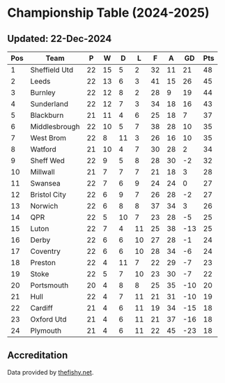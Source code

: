 # Championship Table (2024-2025)
## Updated: 22-Dec-2024

| Pos | Team | P | W | D | L | F | A | GD | Pts |
| --- | --- | --- | --- | --- | --- | --- | --- | --- | --- |
| 1 | Sheffield Utd | 22 | 15 | 5 | 2 | 32 | 11 | 21 | 48 |
| 2 | Leeds | 22 | 13 | 6 | 3 | 41 | 15 | 26 | 45 |
| 3 | Burnley | 22 | 12 | 8 | 2 | 28 | 9 | 19 | 44 |
| 4 | Sunderland | 22 | 12 | 7 | 3 | 34 | 18 | 16 | 43 |
| 5 | Blackburn | 21 | 11 | 4 | 6 | 25 | 18 | 7 | 37 |
| 6 | Middlesbrough | 22 | 10 | 5 | 7 | 38 | 28 | 10 | 35 |
| 7 | West Brom | 22 | 8 | 11 | 3 | 26 | 16 | 10 | 35 |
| 8 | Watford | 21 | 10 | 4 | 7 | 30 | 28 | 2 | 34 |
| 9 | Sheff Wed | 22 | 9 | 5 | 8 | 28 | 30 | -2 | 32 |
| 10 | Millwall | 21 | 7 | 7 | 7 | 21 | 18 | 3 | 28 |
| 11 | Swansea | 22 | 7 | 6 | 9 | 24 | 24 | 0 | 27 |
| 12 | Bristol City | 22 | 6 | 9 | 7 | 26 | 28 | -2 | 27 |
| 13 | Norwich | 22 | 6 | 8 | 8 | 37 | 34 | 3 | 26 |
| 14 | QPR | 22 | 5 | 10 | 7 | 23 | 28 | -5 | 25 |
| 15 | Luton | 22 | 7 | 4 | 11 | 25 | 38 | -13 | 25 |
| 16 | Derby | 22 | 6 | 6 | 10 | 27 | 28 | -1 | 24 |
| 17 | Coventry | 22 | 6 | 6 | 10 | 28 | 34 | -6 | 24 |
| 18 | Preston | 22 | 4 | 11 | 7 | 22 | 29 | -7 | 23 |
| 19 | Stoke | 22 | 5 | 7 | 10 | 23 | 30 | -7 | 22 |
| 20 | Portsmouth | 20 | 4 | 8 | 8 | 25 | 35 | -10 | 20 |
| 21 | Hull | 22 | 4 | 7 | 11 | 21 | 31 | -10 | 19 |
| 22 | Cardiff | 21 | 4 | 6 | 11 | 19 | 34 | -15 | 18 |
| 23 | Oxford Utd | 21 | 4 | 6 | 11 | 21 | 37 | -16 | 18 |
| 24 | Plymouth | 21 | 4 | 6 | 11 | 22 | 45 | -23 | 18 |

## Accreditation 

Data provided by [thefishy.net](https://www.thefishy.net/).